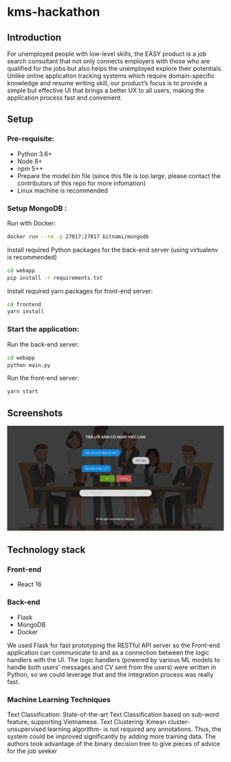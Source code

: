 # kms-hackathon


## Introduction

For unemployed people with low-level skills, the EASY product is a job search consultant that not only connects employers with those who are qualified for the jobs but also helps the unemployed explore their potentials. Unlike online application tracking systems which require domain-specific knowledge and resume writing skill, our product’s focus is to provide a simple but effective UI that brings a better UX to all users, making the application process fast and convenient.

## Setup

### Pre-requisite:

* Python 3.6+
* Node 8+
* npm 5++
* Prepare the model.bin file (since this file is too large, please contact the contributors of this repo for more infomation)
* Linux machine is recommended

### Setup MongoDB :

Run with Docker:

```bash
docker run --rm -p 27017:27017 bitnami/mongodb
```

Install required Python packages for the back-end server (using virtualenv is recommended)

```bash
cd webapp
pip install -r requirements.txt
```

Install required yarn packages for front-end server:

```bash
cd frontend
yarn install
```

### Start the application:

Run the back-end server:

```bash
cd webapp
python main.py
```

Run the front-end server:

```bash
yarn start
```

## Screenshots

![screenshot1](demo.png?raw=true "Demo")

## Technology stack

### Front-end

* React 16

### Back-end
* Flask
* MongoDB
* Docker 

We used Flask for fast prototyping the RESTful API server so the Front-end application can communicate to and as a connection between the logic handlers with the UI. The logic handlers (powered by various ML models to handle both users' messages and CV sent from the users) were written in Python, so we could leverage that and the integration process was really fast. 

### Machine Learning Techniques

Text Classification: State-of-the-art Text Classification based on sub-word feature, supporting Vietnamese.
Text Clustering: Kmean cluster- unsupervised learning algorithm- is not required any annotations. Thus, the system could be improved significantly by adding more training data. The authors took advantage of the binary decision tree to give pieces of advice for the job seeker

